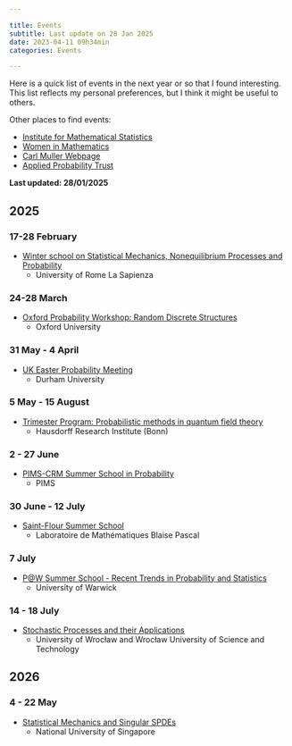 ```yaml
---

title: Events 
subtitle: Last update on 28 Jan 2025
date: 2023-04-11 09h34min
categories: Events

---
```


Here is a quick list of events in the next year or so that I found interesting. This list reflects my personal preferences, but I think it might be useful to others.

Other places to find events:
- [Institute for Mathematical Statistics](https://imstat.org/meetings-calendar/)
- [Women in Mathematics](http://womeninprobability.org/Calendar.html)
- [Carl Muller Webpage](https://people.math.rochester.edu/faculty/cmlr/advice/)
- [Applied Probability Trust](https://www.appliedprobability.org/events)

**Last updated: 28/01/2025** 

## 2025

### 17-28 February 
- [Winter school on Statistical Mechanics, Nonequilibrium Processes and Probability](https://sites.google.com/view/winterschoolsapienza/home)
	- University of Rome La Sapienza

### 24-28 March
- [Oxford Probability Workshop: Random Discrete Structures](https://davidgeldbach.wixsite.com/website)
	- Oxford University

### 31 May - 4 April
- [UK Easter Probability Meeting](https://www2.mathematik.tu-darmstadt.de/~stochastik/SpringSchool2025/)
	- Durham University

### 5 May - 15 August
- [Trimester Program: Probabilistic methods in quantum field theory](https://www.mathematics.uni-bonn.de/him/programs/future/him-trimester-program-probalilistic-methods-in-quantum-field-theory)
	- Hausdorff Research Institute (Bonn)

### 2 - 27 June 
- [PIMS-CRM Summer School in Probability](https://secure.math.ubc.ca/Links/ssprob25/index.php)
	- PIMS

### 30 June - 12 July
- [Saint-Flour Summer School](https://lmbp.uca.fr/stflour/stflour-en.php)
	- Laboratoire de Mathématiques Blaise Pascal

### 7 July 
- [P@W  Summer School - Recent Trends in Probability and Statistics](https://warwick.ac.uk/fac/sci/statistics/news/patw_summer_school/)
	- University of Warwick

### 14 - 18 July 
- [Stochastic Processes and their Applications](https://spa.pwr.edu.pl/)
	- University of Wrocław and Wrocław University of Science and Technology

## 2026
### 4 - 22 May
- [Statistical Mechanics and Singular SPDEs](https://ims.nus.edu.sg/events/statistics_singularspdes/)
	- National University of Singapore
